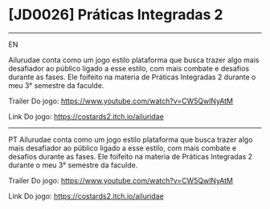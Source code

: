 # [JD0026] Práticas Integradas 2
---

EN

Ailurudae conta como um jogo estilo plataforma que busca trazer algo mais desafiador ao público ligado a esse estilo, com mais combate e desafios durante as fases. Ele foifeito na materia de Práticas Integradas 2 durante o meu 3° semestre da faculde.

Trailer Do jogo: https://www.youtube.com/watch?v=CW5QwlNyAtM

Link Do jogo: https://costards2.itch.io/ailuridae

---

PT
Ailurudae conta como um jogo estilo plataforma que busca trazer algo mais desafiador ao público ligado a esse estilo, com mais combate e desafios durante as fases. Ele foifeito na materia de Práticas Integradas 2 durante o meu 3° semestre da faculde.

Trailer Do jogo: https://www.youtube.com/watch?v=CW5QwlNyAtM

Link Do jogo: https://costards2.itch.io/ailuridae



